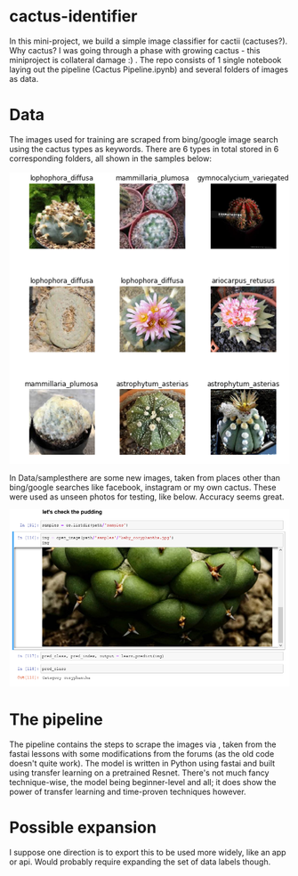 # cactus-identifier

In this mini-project, we build a simple image classifier for cactii (cactuses?). Why cactus? I was going through a phase with growing cactus - this miniproject is collateral damage :) .
The repo consists of 1 single notebook laying out the pipeline (Cactus Pipeline.ipynb) and several folders of images as data.

# Data
The images used for training are scraped from bing/google image search using the cactus types as keywords. There are 6 types in total stored in 6 corresponding folders, all shown in the samples below:

![alt text](./Data/preview/cactus_preview.png)

In Data/samplesthere are some new images, taken from places other than bing/google searches like facebook, instagram or my own cactus. These were used as unseen photos for testing, like below. Accuracy seems great.

![alt text](./Data/preview/prediction_preview.png)

# The pipeline
The pipeline contains the steps to scrape the images via , taken from the fastai lessons with some modifications from the forums (as the old code doesn't quite work).
The model is written in Python using fastai and built using transfer learning on a pretrained Resnet. There's not much fancy technique-wise, the model being beginner-level and all; it does show the power of transfer learning and time-proven techniques however.

# Possible expansion
I suppose one direction is to export this to be used more widely, like an app or api. Would probably require expanding the set of data labels though.
